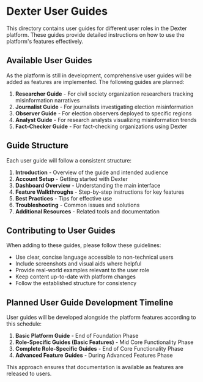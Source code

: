 # Dexter User Guides

This directory contains user guides for different user roles in the Dexter platform. These guides provide detailed instructions on how to use the platform's features effectively.

## Available User Guides

As the platform is still in development, comprehensive user guides will be added as features are implemented. The following guides are planned:

1. **Researcher Guide** - For civil society organization researchers tracking misinformation narratives
2. **Journalist Guide** - For journalists investigating election misinformation
3. **Observer Guide** - For election observers deployed to specific regions
4. **Analyst Guide** - For research analysts visualizing misinformation trends
5. **Fact-Checker Guide** - For fact-checking organizations using Dexter

## Guide Structure

Each user guide will follow a consistent structure:

1. **Introduction** - Overview of the guide and intended audience
2. **Account Setup** - Getting started with Dexter
3. **Dashboard Overview** - Understanding the main interface
4. **Feature Walkthroughs** - Step-by-step instructions for key features
5. **Best Practices** - Tips for effective use
6. **Troubleshooting** - Common issues and solutions
7. **Additional Resources** - Related tools and documentation

## Contributing to User Guides

When adding to these guides, please follow these guidelines:

- Use clear, concise language accessible to non-technical users
- Include screenshots and visual aids where helpful
- Provide real-world examples relevant to the user role
- Keep content up-to-date with platform changes
- Follow the established structure for consistency

## Planned User Guide Development Timeline

User guides will be developed alongside the platform features according to this schedule:

1. **Basic Platform Guide** - End of Foundation Phase
2. **Role-Specific Guides (Basic Features)** - Mid Core Functionality Phase
3. **Complete Role-Specific Guides** - End of Core Functionality Phase
4. **Advanced Feature Guides** - During Advanced Features Phase

This approach ensures that documentation is available as features are released to users.
